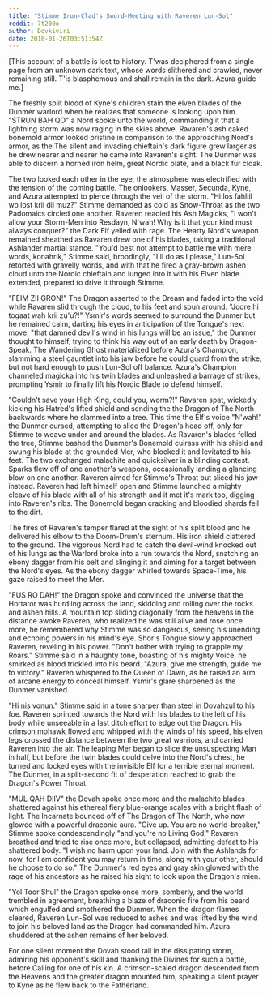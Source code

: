 ```yaml
---
title: "Stimme Iron-Clad's Sword-Meeting with Raveren Lun-Sol"
reddit: 7t200o
author: Dovkiviri
date: 2018-01-26T03:51:54Z
---
```


[This account of a battle is lost to history. T'was deciphered from a single page from an unknown dark text, whose words slithered and crawled, never remaining still. T'is blasphemous and shall remain in the dark. Azura guide me.]

The freshly split blood of Kyne's children stain the elven blades of the Dunmer warlord when he realizes that someone is looking upon him. "STRUN BAH QO" a Nord spoke unto the world, commanding it that a lightning storm was now raging in the skies above. Ravaren's ash caked bonemold armor looked pristine in comparison to the approaching Nord's armor, as the The silent and invading chieftain's dark figure grew larger as he drew nearer and nearer he came into Ravaren's sight. The Dunmer was able to discern a horned iron helm, great Nordic plate, and a black fur cloak.

The two looked each other in the eye, the atmosphere was electrified with the tension of the coming battle. The onlookers, Masser, Secunda, Kyne, and Azura attempted to pierce through the veil of the storm. "Hi los fahliil wo lost krii dii muz?" Stimme demanded as cold as Snow-Throat as the two Padomaics circled one another. Raveren readied his Ash Magicks, "I won't allow your Storm-Men into Resdayn, N'wah! Why is it that your kind must always conquer?" the Dark Elf yelled with rage. The Hearty Nord's weapon remained sheathed as Ravaren drew one of his blades, taking a traditional Ashlander martial stance. "You'd best not attempt to battle me with mere words, konahrik," Stimme said, broodingly, "I'll do as I please," Lun-Sol retorted with gravelly words, and with that he fired a gray-brown ashen cloud unto the Nordic chieftain and lunged into it with his Elven blade extended, prepared to drive it through Stimme.

"FEIM ZII GRON!" The Dragon asserted to the Dream and faded into the void while Ravaren slid through the cloud, to his feet and spun around. "Joore hi togaat wah krii zu'u?!" Ysmir's words seemed to surround the Dunmer but he remained calm, darting his eyes in anticipation of the Tongue's next move, "that damned devil's wind in his lungs will be an issue," the Dunmer thought to himself, trying to think his way out of an early death by Dragon-Speak. The Wandering Ghost materialized before Azura's Champion, slamming a steel gauntlet into his jaw before he could guard from the strike, but not hard enough to push Lun-Sol off balance. Azura's Champion channeled magicka into his twin blades and unleashed a barrage of strikes, prompting Ysmir to finally lift his Nordic Blade to defend himself.

"Couldn't save your High King, could you, worm?!" Ravaren spat, wickedly kicking his Hatred's lifted shield and sending the the Dragon of The North backwards where he slammed into a tree. This time the Elf's voice "N'wah!" the Dunmer cursed, attempting to slice the Dragon's head off, only for Stimme to weave under and around the blades. As Ravaren's blades felled the tree, Stimme bashed the Dunmer's Bonemold cuirass with his shield and swung his blade at the grounded Mer, who blocked it and levitated to his feet. The two exchanged malachite and quicksilver in a blinding contest. Sparks flew off of one another's weapons, occasionally landing a glancing blow on one another. Raveren aimed for Stimme's Throat but sliced his jaw instead. Raveren had left himself open and Stimme launched a mighty cleave of his blade with all of his strength and it met it's mark too, digging into Raveren's ribs. The Bonemold began cracking and bloodied shards fell to the dirt.

The fires of Ravaren's temper flared at the sight of his split blood and he delivered his elbow to the Doom-Drum's sternum. His iron shield clattered to the ground. The vigorous Nord had to catch the devil-wind knocked out of his lungs as the Warlord broke into a run towards the Nord, snatching an ebony dagger from his belt and slinging it and aiming for a target between the Nord's eyes. As the ebony dagger whirled towards Space-Time, his gaze raised to meet the Mer.

"FUS RO DAH!" the Dragon spoke and convinced the universe that the Hortator was hurdling across the land, skidding and rolling over the rocks and ashen hills. A mountain top sliding diagonally from the heavens in the distance awoke Raveren, who realized he was still alive and rose once more, he remembered why Stimme was so dangerous, seeing his unending and echoing powers in his mind's eye. Shor's Tongue slowly approached Raveren, reveling in his power. "Don't bother with trying to grapple my Roars." Stimme said in a haughty tone, boasting of his mighty Voice, he smirked as blood trickled into his beard. "Azura, give me strength, guide me to victory." Raveren whispered to the Queen of Dawn, as he raised an arm of arcane energy to conceal himself. Ysmir's glare sharpened as the Dunmer vanished.

"Hi nis vonun." Stimme said in a tone sharper than steel in Dovahzul to his foe. Raveren sprinted towards the Nord with his blades to the left of his body while unseeable in a last ditch effort to edge out the Dragon. His crimson mohawk flowed and whipped with the winds of his speed, his elven legs crossed the distance between the two great warriors, and carried Raveren into the air. The leaping Mer began to slice the unsuspecting Man in half, but before the twin blades could delve into the Nord's chest, he turned and locked eyes with the invisible Elf for a terrible eternal moment. The Dunmer, in a split-second fit of desperation reached to grab the Dragon's Power Throat. 

"MUL QAH DIIV" the Dovah spoke once more and the malachite blades shattered against his ethereal fiery blue-orange scales with a bright flash of light. The Incarnate bounced off of The Dragon of The North, who now glowed with a powerful draconic aura. "Give up. You are no world-breaker," Stimme spoke condescendingly "and you're no Living God," Ravaren breathed and tried to rise once more, but collapsed, admitting defeat to his shattered body. "I wish no harm upon your land. Join with the Ashlands for now, for I am confident you may return in time, along with your other, should he choose to do so." The Dunmer's red eyes and gray skin glowed with the rage of his ancestors as he raised his sight to look upon the Dragon's mien.

"Yol Toor Shul" the Dragon spoke once more, somberly, and the world trembled in agreement, breathing a blaze of draconic fire from his beard which engulfed and smothered the Dunmer. When the dragon flames cleared, Raveren Lun-Sol was reduced to ashes and was lifted by the wind to join his beloved land as the Dragon had commanded him. Azura shuddered at the ashen remains of her beloved. 

For one silent moment the Dovah stood tall in the dissipating storm, admiring his opponent's skill and thanking the Divines for such a battle, before Calling for one of his kin. A crimson-scaled dragon descended from the Heavens and the greater dragon mounted him, speaking a silent prayer to Kyne as he flew back to the Fatherland.

